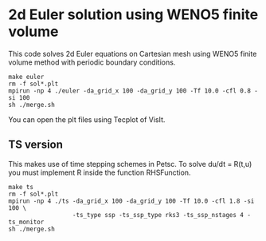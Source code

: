 # 2d Euler solution using WENO5 finite volume

This code solves 2d Euler equations on Cartesian mesh using WENO5 finite volume method with periodic boundary conditions.
```
make euler
rm -f sol*.plt
mpirun -np 4 ./euler -da_grid_x 100 -da_grid_y 100 -Tf 10.0 -cfl 0.8 -si 100
sh ./merge.sh
```
You can open the plt files using Tecplot of VisIt.

## TS version

This makes use of time stepping schemes in Petsc. To solve du/dt = R(t,u) you must implement R inside the function RHSFunction.

```
make ts
rm -f sol*.plt
mpirun -np 4 ./ts -da_grid_x 100 -da_grid_y 100 -Tf 10.0 -cfl 1.8 -si 100 \
                  -ts_type ssp -ts_ssp_type rks3 -ts_ssp_nstages 4 -ts_monitor 
sh ./merge.sh
```
